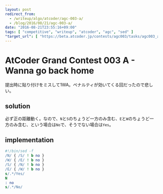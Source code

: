 ```yaml
---
layout: post
redirect_from:
  - /writeup/algo/atcoder/agc-003-a/
  - /blog/2016/08/21/agc-003-a/
date: "2016-08-21T23:55:16+09:00"
tags: [ "competitive", "writeup", "atcoder", "agc", "sed" ]
"target_url": [ "https://beta.atcoder.jp/contests/agc003/tasks/agc003_a" ]
---
```


# AtCoder Grand Contest 003 A - Wanna go back home

提出時に貼り付けをミスして$1$WA。ペナルティが効いてくる回だったので悲しい。

## solution

必ず正の距離動く。なので、`N`と`S`のちょうど一方のみ含む、`E`と`W`のちょうど一方のみ含む、という場合は`No`で、そうでない場合は`Yes`。

## implementation

``` sed
#!/bin/sed -f
/N/ { /S/ ! b no }
/W/ { /E/ ! b no }
/S/ { /N/ ! b no }
/E/ { /W/ ! b no }
s/.*/Yes/
N
: no
s/.*/No/
```
